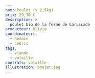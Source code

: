 ```yaml
---
nom: Poulet (> 2,5kg)
prix: 29,70 €
description: >
  poulet bio de la ferme de Laruscade
producteur: Olivia
coordinateur: 
  - Romain
  - Cédric
tags: 
  - viande
  - volaille
contrats: volaille
illustration: poulet.jpg   
---
```

